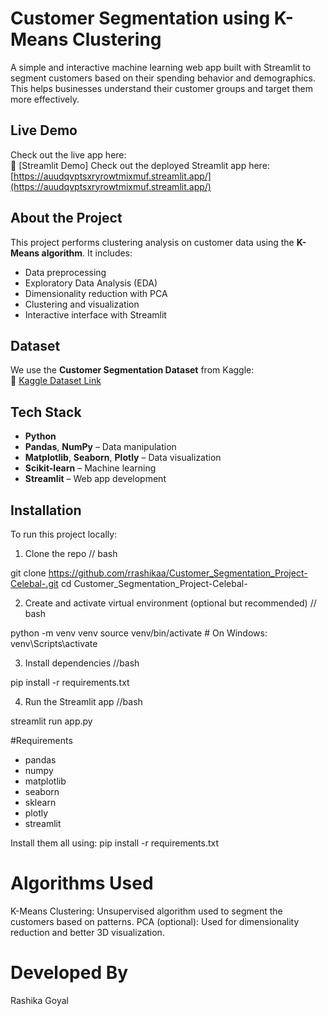 # Customer Segmentation using K-Means Clustering

A simple and interactive machine learning web app built with Streamlit to segment customers based on their spending behavior and demographics. This helps businesses understand their customer groups and target them more effectively.

##  Live Demo

Check out the live app here:  
🔗 [Streamlit Demo] Check out the deployed Streamlit app here:  
[https://auudqvptsxryrowtmixmuf.streamlit.app/](https://auudqvptsxryrowtmixmuf.streamlit.app/)



## About the Project

This project performs clustering analysis on customer data using the **K-Means algorithm**. It includes:

- Data preprocessing
- Exploratory Data Analysis (EDA)
- Dimensionality reduction with PCA
- Clustering and visualization
- Interactive interface with Streamlit


## Dataset

We use the **Customer Segmentation Dataset** from Kaggle:  
🔗 [Kaggle Dataset Link](https://www.kaggle.com/datasets/vjchoudhary7/customer-segmentation-tutorial-in-python)


## Tech Stack

- **Python**
- **Pandas**, **NumPy** – Data manipulation
- **Matplotlib**, **Seaborn**, **Plotly** – Data visualization
- **Scikit-learn** – Machine learning
- **Streamlit** – Web app development


## Installation

To run this project locally:

1. Clone the repo
// bash

git clone https://github.com/rrashikaa/Customer_Segmentation_Project-Celebal-.git
cd Customer_Segmentation_Project-Celebal-

2. Create and activate virtual environment (optional but recommended)
// bash

python -m venv venv
source venv/bin/activate  # On Windows: venv\Scripts\activate

3. Install dependencies
//bash

pip install -r requirements.txt

4. Run the Streamlit app
//bash

streamlit run app.py



#Requirements
- pandas
- numpy
- matplotlib
- seaborn
- sklearn
- plotly
- streamlit
  
Install them all using: pip install -r requirements.txt

# Algorithms Used
K-Means Clustering: Unsupervised algorithm used to segment the customers based on patterns.
PCA (optional): Used for dimensionality reduction and better 3D visualization.

# Developed By
Rashika Goyal
